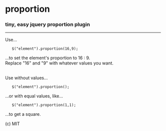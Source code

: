 # proportion

### tiny, easy jquery proportion plugin
-----------------------------------

Use...

       $("element").proportion(16,9);

...to set the element's proportion to 16 : 9.<br>
Replace "16" and "9" with whatever values you want.
<br>
<br>

Use without values...

       $("element").proportion();

...or with equal values, like...

       $("element").proportion(1,1);

...to get a square.

(c) MIT
